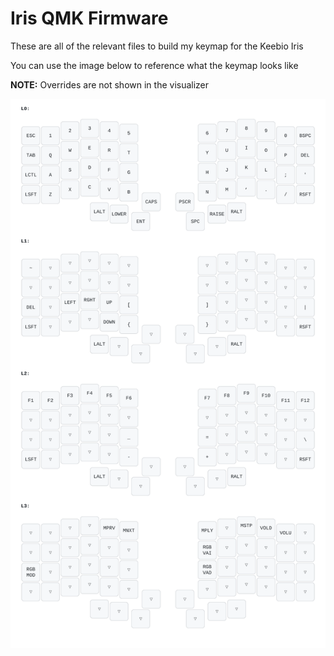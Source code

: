 # Iris QMK Firmware 

These are all of the relevant files to build my keymap for the Keebio Iris 

You can use the image below to reference what the keymap looks like 

**NOTE:** Overrides are not shown in the visualizer

![keymap](./iris_keymap_vis.svg)
